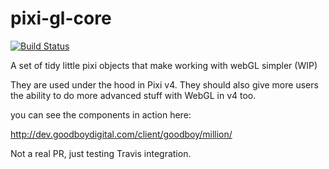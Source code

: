 # pixi-gl-core

[![Build Status](https://travis-ci.org/pixijs/pixi-gl-core.svg?branch=master)](https://travis-ci.org/pixijs/pixi-gl-core)

A set of tidy little pixi objects that make working with webGL simpler (WIP)

They are used under the hood in Pixi v4. They should also give more users the ability to do more advanced stuff with WebGL in v4 too.

you can see the components in action here: 

http://dev.goodboydigital.com/client/goodboy/million/

Not a real PR, just testing Travis integration.
